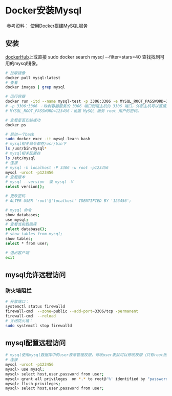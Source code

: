 # Docker安装Mysql

​	参考资料： [使用Docker搭建MySQL服务](https://www.cnblogs.com/sablier/p/11605606.html)

## 安装

[dockerHub](https://hub.docker.com)上或直接  sudo docker search mysql --filter=stars=40 查找找到可用的mysql镜像。

```bash
# 拉取镜像
docker pull mysql:latest
# 查看
docker images | grep mysql

# 运行容器
docker run -itd --name mysql-test -p 3306:3306 -e MYSQL_ROOT_PASSWORD=123456 mysql
# -p 3306:3306 ：映射容器服务的 3306 端口到宿主机的 3306 端口，外部主机可以直接通过 宿主机ip:3306 访问到 MySQL 的服务。
# MYSQL_ROOT_PASSWORD=123456：设置 MySQL 服务 root 用户的密码。

# 查看是否安装成功
docker ps 

# 启动一个bash
sudo docker exec -it mysql-learn bash
# mysql相关命令都在/usr/bin下
ls /usr/bin/mysql*
# mysql相关配置在
ls /etc/mysql
# 连接
# mysql -h localhost -P 3306 -u root -p123456
mysql -uroot -p123456
# 查看版本
# mysql --version  或 mysql -V
select version();

# 更改密码
# ALTER USER 'root'@'localhost' IDENTIFIED BY '123456';

# mysql 命令
show databases;
use mysql;
# 查看当前数据库
select database();
# show tables from mysql;
show tables;
select * from user;

# 退出客户端
exit
```

## mysql允许远程访问

### 防火墙阻拦

```bash
# 开放端口：
systemctl status firewalld
firewall-cmd  --zone=public --add-port=3306/tcp -permanent
firewall-cmd  --reload
# 关闭防火墙：
sudo systemctl stop firewalld
```

## mysql配置远程访问

```bash
# mysql使用mysql数据库中的user表来管理权限，修改user表就可以修改权限（只有root账号可以修改）
# 连接
mysql -uroot -p123456
mysql> use mysql;
mysql> select host,user,password from user;
mysql> grant all privileges  on *.* to root@'%' identified by "password";
mysql> flush privileges;
mysql> select host,user,password from user;
```


